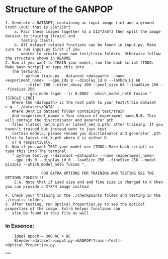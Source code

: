 # Structure of the GANPOP
    1. Generate a DATASET, containing an input image (in) and a ground truth (out) that is 256*256*3
        a. Pair these images together to a 512*256*3 then split the image dataset to training (train) and
           testing (test).
        b. All dataset related functions can be found in input.py. Make sure to run input.py first if you
           wanted to create your own test/train folders. Otherwise follow the structure shown in README
    2. Now if you want to TRAIN your model, run the bash script [TODO: Make bash script] or type this into
       The terminal:
           " python train.py --dataroot <datapath> --name <experiment_name>  --gpu_ids 0 --display_id 0 --lambda_L1 60 
             --niter 100 --niter_decay 100 --pool_size 64 --loadSize 256 --fineSize 256 
             --gan_mode lsgan --lr 0.0002 --which_model_netG fusion " [SINGLE LINE]
       Where the <datapath> is the root path to your test/train dataset e.g. './datasets/DATA' , 
       Where DATA is dataset folder containing test/train
       And <experiment_name> = Your choice of experiment name.N.B. This will contain the discriminator and generator pth
       files (latest_net_D.pth or latest_net_G.pth) after training. If you haven't trained but instead want to just test
       certain models, please rename you discriminator and generator .pth files to latest_net_X.pth where X is either D
       or G respectively. 
    3. Now if you want TEST your model use [TODO: Make bash script] or type this into The terminal:
       " python test.py --dataroot <datapath> --name <experiment_name> 
       --gpu_ids 0 --display_id 0 --loadSize 256 --fineSize 256 --model pix2pix --which_model_netG fusion ".
       
                    FOR EXTRA OPTIONS FOR TRAINING AND TESTING SEE THE OPTIONS FOLDER!!!
        E.G. Note that if Load size and and fine size is changed to X then you can provide a X*X*3 image instead
        
    4. Check your training in the ./checkpoints folder and testing in the ./results folder.
    5. After testing, run Optical_Properties.py to see the optical properties of the image. Extra helper functions can
       also be found in this file as well
### In Essence:
        ideal epoch = 300 AC > DC
        Blender->dataset->input.py->GANPOP[Train->Test]->Optical_Properties.py

"""
